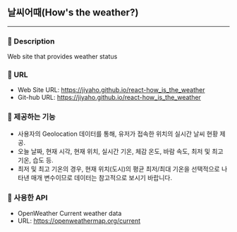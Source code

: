 ## 날씨어때(How's the weather?)

---
### 🔷 Description
Web site that provides weather status

### 🔷 URL

- Web Site URL: https://jiyaho.github.io/react-how_is_the_weather
- Git-hub URL: https://jiyaho.github.io/react-how_is_the_weather

### 🔷 제공하는 기능

- 사용자의 Geolocation 데이터를 통해, 유저가 접속한 위치의 실시간 날씨 현황 제공.
- 오늘 날짜, 현재 시각, 현재 위치, 실시간 기온, 체감 온도, 바람 속도, 최저 및 최고 기온, 습도 등.
- 최저 및 최고 기온의 경우, 현재 위치(도시)의 평균 최저/최대 기온을 선택적으로 나타낸 매개 변수이므로 데이터는 참고적으로 보시기 바랍니다.

### 🔷 사용한 API

- OpenWeather Current weather data
- URL: https://openweathermap.org/current
